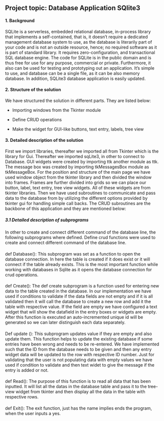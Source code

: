 ## Project topic: Database Application SQlite3

#### 1. Background

SQLite is a serverless, embedded relational database, in-process library that implements a self-contained, that is, it doesn’t require a dedicated management database system to use, as the database is literarily part of your code and is not an outside resource, hence; no required software as it is part of standard library. It requires zero-configuration, and transactional SQL database engine. The code for SQLite is in the public domain and is thus free for use for any purpose, commercial or private. Furthermore, it also can be used for testing and prototyping out an application. It’s simple to use, and database can be a single file, as it can be also memory database. In addition, SQLite3 database application is easily updated.

####

####

#### 2. Structure of the solution

We have structured the solution in different parts. They are listed below:
* 	Importing windows from the Tkinter module 

* 	Define CRUD operations

* 	Make the widget for GUI-like buttons, text entry, labels, tree view

####

####

#### 3. Detailed description of the solution

First we import libraries, thereafter we imported all from Tkinter which is the library for Gui. Thereafter we imported sqLite3, in other to connect to Database. GUI widgets were created by importing ttk another module as ttk. The message box was created by importing tkMessagesBox module as tkMessageBox.
For the position and structure of the main page we have used window object from the tkinter library and then divided the window into frames. Frames are
further divided into grids so we can place our button, label, text entry, tree view widgets. All of these widgets are from tkinter libraries.
Then we have used subroutines to communicate and pass data to the database from by utilizing the different options provided by tkinter gui for handling simple call backs. The CRUD subroutines are the backbone of this application and they are mentioned below: 

####

##### **3.1	Detailed description of subprograms**

In other to create and connect different command of the database line, the following subprograms where defined. 
Define crud functions were used to create and connect different command of the database line.

####

def Database(): 
This subprogram was set as a function to open the database connection.  In here the table is created if it does exist or it will connect if the table already exists. This is the most important function while working with databases in Sqlite as it opens the database connection for crud operations. 

####

def Create(): 
The def create subprogram is a function used for entering new data to the table created in the database. In our implementation we have used if conditions to validate if the data fields are not empty and if it is all validated then it will call the database to create a new row and add it the table with respective value. If the field are empty we have configured a text widget that will show the datafield in the entry boxes or widgets are empty. After this function is executed an auto-incremented unique id will be generated so we can later distinguish each data separately.

####

Def update ():
 This subprogram updates value if they are empty and also update them. 
This function helps to update the existing database if some entries have been wrong and needs to be re-entered. We have implemented such that the ID from the database needs to be given and then any entry widget data will be updated to the row with respective ID number. Just for validating that the user is not populating data with empty values we have used if condition to validate and then text widet to give the message if the entry is added or not.

####

def Read(): 
The purpose of this function is to read all data that has been inputted. It will list all the datas in the database table and pass it to the tree-view widget from tkinter and then display all the data in the table with respective rows.

####

def Exit(): The exit function, just has the name implies ends the program, when the user inputs a yes. 
